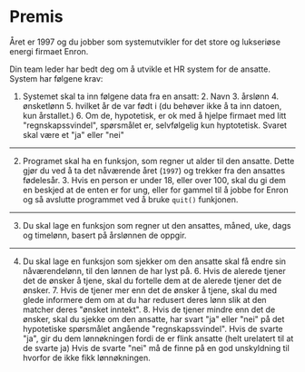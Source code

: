 # Premis
Året er 1997 og du jobber som systemutvikler for det store og lukseriøse energi firmaet Enron.

Din team leder har bedt deg om å utvikle et HR system for de ansatte. System har
følgene krav:
1. Systemet skal ta inn følgene data fra en ansatt:
   2. Navn
   3. årslønn
   4. ønsketlønn
   5. hvilket år de var født i (du behøver ikke å ta inn datoen, kun årstallet.)
   6. Om de, hypotetisk, er ok med å hjelpe firmaet med litt "regnskapssvindel", spørsmålet er, selvfølgelig kun hyptotetisk. Svaret skal være et "ja" eller "nei"
---
2. Programet skal ha en funksjon, som regner ut alder til den ansatte. Dette gjør du ved å ta
det nåværende året (`1997`) og trekker fra den ansattes fødelesår.
   3. Hvis en person er under 18, eller over 100, skal du gi dem en beskjed at de enten er
   for ung, eller for gammel til å jobbe for Enron og så avslutte programmet ved å bruke `quit()` funkjonen.
---
3. Du skal lage en funksjon som regner ut den ansattes, måned, uke, dags og timelønn, basert på årslønnen de oppgir.
---
4. Du skal lage en funksjon som sjekker om den ansatte skal få endre sin nåværendelønn, til den lønnen de har lyst på. 
   6. Hvis de alerede tjener det de ønsker å tjene, skal du fortelle dem at de alerede tjener det de ønsker.
   7. Hvis de tjener mer enn det de ønsker å tjene, skal du med glede informere dem om at du har redusert deres lønn slik at den matcher
   deres "ønsket inntekt".
   8. Hvis de tjener mindre enn det de ønsker, skal du sjekke om den ansatte, har svart "ja" eller "nei" på det hypotetiske spørsmålet
   angående "regnskapssvindel". Hvis de svarte "ja", gir du dem lønnøkningen fordi de er flink ansatte (helt urelatert til at de svarte ja)
   Hvis de svarte "nei" må de finne på en god unskyldning til hvorfor de ikke fikk lønnøkningen.